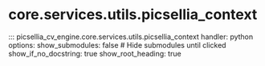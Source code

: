 # core.services.utils.picsellia_context

::: picsellia_cv_engine.core.services.utils.picsellia_context
    handler: python
    options:
        show_submodules: false  # Hide submodules until clicked
        show_if_no_docstring: true
        show_root_heading: true
